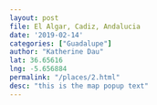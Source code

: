 ```yaml
---
layout: post
file: El Algar, Cadiz, Andalucia
date: '2019-02-14'
categories: ["Guadalupe"]
author: "Katherine Dau"
lat: 36.65616
lng: -5.656884
permalink: "/places/2.html"
desc: "this is the map popup text"
---
```


